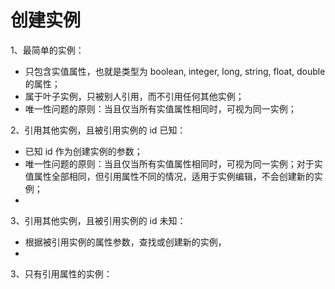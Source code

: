 # 创建实例

1、最简单的实例：

- 只包含实值属性，也就是类型为 boolean, integer, long, string, float, double 的属性；
- 属于叶子实例，只被别人引用，而不引用任何其他实例；
- 唯一性问题的原则：当且仅当所有实值属性相同时，可视为同一实例；


2、引用其他实例，且被引用实例的 id 已知：

- 已知 id 作为创建实例的参数；
- 唯一性问题的原则：当且仅当所有实值属性相同时，可视为同一实例；对于实值属性全部相同，但引用属性不同的情况，适用于实例编辑，不会创建新的实例；
- 

3、引用其他实例，且被引用实例的 id 未知：

- 根据被引用实例的属性参数，查找或创建新的实例，
- 


3、只有引用属性的实例：
